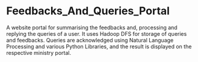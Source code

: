 # Feedbacks_And_Queries_Portal
A website portal for summarising the feedbacks and, processing and replying the queries of a user. It uses Hadoop DFS for storage of queries and feedbacks. Queries are acknowledged using Natural Language Processing and various Python Libraries, and the result is displayed on the respective ministry portal.
